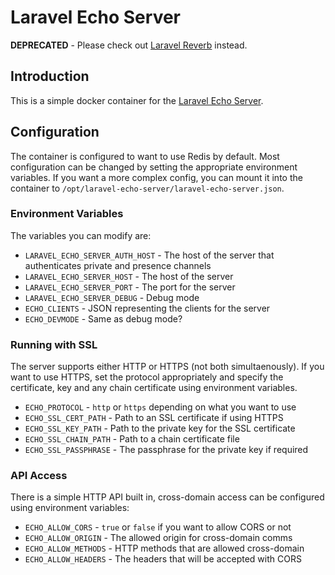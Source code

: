 # Laravel Echo Server

**DEPRECATED** - Please check out [Laravel Reverb](https://reverb.laravel.com/) instead.

## Introduction

This is a simple docker container for the [Laravel Echo Server](https://github.com/tlaverdure/laravel-echo-server).

## Configuration

The container is configured to want to use Redis by default. Most configuration can be changed by setting the appropriate environment variables. If you want a more complex config, you can mount it into the container to `/opt/laravel-echo-server/laravel-echo-server.json`.

### Environment Variables

The variables you can modify are:

 - `LARAVEL_ECHO_SERVER_AUTH_HOST` - The host of the server that authenticates private and presence channels
 - `LARAVEL_ECHO_SERVER_HOST` - The host of the server
 - `LARAVEL_ECHO_SERVER_PORT` - The port for the server
 - `LARAVEL_ECHO_SERVER_DEBUG` - Debug mode
 - `ECHO_CLIENTS` - JSON representing the clients for the server
 - `ECHO_DEVMODE` - Same as debug mode?

### Running with SSL

The server supports either HTTP or HTTPS (not both simultaenously). If you want to use HTTPS, set the protocol appropriately and specify the certificate, key and any chain certificate using environment variables.

 - `ECHO_PROTOCOL` - `http` or `https` depending on what you want to use
 - `ECHO_SSL_CERT_PATH` - Path to an SSL certificate if using HTTPS
 - `ECHO_SSL_KEY_PATH` - Path to the private key for the SSL certificate
 - `ECHO_SSL_CHAIN_PATH` - Path to a chain certificate file
 - `ECHO_SSL_PASSPHRASE` - The passphrase for the private key if required

### API Access

There is a simple HTTP API built in, cross-domain access can be configured using environment variables:

 - `ECHO_ALLOW_CORS` - `true` or `false` if you want to allow CORS or not
 - `ECHO_ALLOW_ORIGIN` - The allowed origin for cross-domain comms
 - `ECHO_ALLOW_METHODS` - HTTP methods that are allowed cross-domain
 - `ECHO_ALLOW_HEADERS` - The headers that will be accepted with CORS